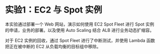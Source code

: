 # 实验1：EC2 与 Spot 实例

本实验通过部署一个 Web 网站，演示如何使用 EC2 Spot Fleet 进行 Spot 实例的申请，业务的部署。以及使用 Auto Scaling 结合 ALB 进行业务动态扩缩容。

对于 EC2 实例的回收，通过 Spot Fleet 进行了中断测试，并使用 Lambda 函数把正在被中断的 EC2 从负载均衡的目标组中移除。 
